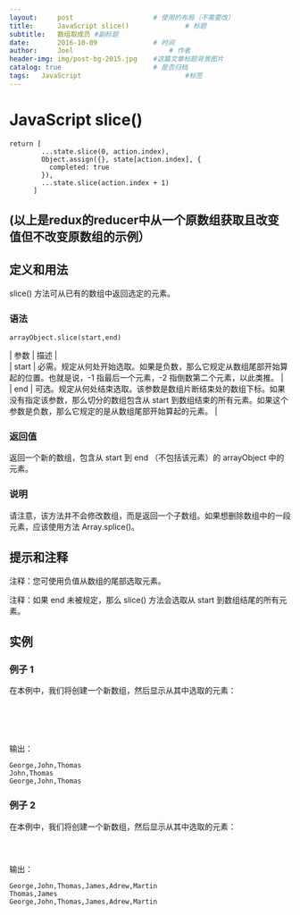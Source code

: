 ```yaml
---
layout:     post   				    # 使用的布局（不需要改）
title:      JavaScript slice() 				# 标题 
subtitle:   数组取成员 #副标题
date:       2016-10-09 				# 时间
author:     Joel 						# 作者
header-img: img/post-bg-2015.jpg 	#这篇文章标题背景图片
catalog: true 						# 是否归档
tags:	JavaScript							#标签
---
```

<h1><a id="JavaScript_slice_1"></a>JavaScript slice()</h1>
<pre><code class="language-js"><span class="hljs-keyword">return</span> [
        ...state.slice(<span class="hljs-number">0</span>, action.index),
        <span class="hljs-built_in">Object</span>.assign({}, state[action.index], {
          completed: <span class="hljs-literal">true</span>
        }),
        ...state.slice(action.index + <span class="hljs-number">1</span>)
      ]
</code></pre>
<h2><a id="reduxreducer_13"></a>(以上是redux的reducer中从一个原数组获取且改变值但不改变原数组的示例）</h2>
<h2><a id="_15"></a>定义和用法</h2>
<p>slice() 方法可从已有的数组中返回选定的元素。</p>
<h3><a id="_19"></a>语法</h3>
<pre><code>arrayObject.slice(start,end)
</code></pre>
<p>|  参数 |  描述 |<br>
| start |  必需。规定从何处开始选取。如果是负数，那么它规定从数组尾部开始算起的位置。也就是说，-1 指最后一个元素，-2 指倒数第二个元素，以此类推。 |<br>
| end |  可选。规定从何处结束选取。该参数是数组片断结束处的数组下标。如果没有指定该参数，那么切分的数组包含从 start 到数组结束的所有元素。如果这个参数是负数，那么它规定的是从数组尾部开始算起的元素。 |</p>
<h3><a id="_29"></a>返回值</h3>
<p>返回一个新的数组，包含从 start 到 end （不包括该元素）的 arrayObject 中的元素。</p>
<h3><a id="_33"></a>说明</h3>
<p>请注意，该方法并不会修改数组，而是返回一个子数组。如果想删除数组中的一段元素，应该使用方法 Array.splice()。</p>
<h2><a id="_37"></a>提示和注释</h2>
<p>注释：您可使用负值从数组的尾部选取元素。</p>
<p>注释：如果 end 未被规定，那么 slice() 方法会选取从 start 到数组结尾的所有元素。</p>
<h2><a id="_43"></a>实例</h2>
<h3><a id="_1_45"></a>例子 1</h3>
<p>在本例中，我们将创建一个新数组，然后显示从其中选取的元素：<br>
<pre><code>
<script type="text/javascript">

var arr = new Array(3)
arr[0] = "George"
arr[1] = "John"
arr[2] = "Thomas"

document.write(arr + "<br />")
document.write(arr.slice(1) + "<br />")
document.write(arr)

</script>

</code></pre>
<p>输出：</p>
<pre><code>George,John,Thomas
John,Thomas
George,John,Thomas
</code></pre>
<h3><a id="_2_75"></a>例子 2</h3>
<p>在本例中，我们将创建一个新数组，然后显示从其中选取的元素：<br>
<pre><code>
<script type="text/javascript">

var arr = new Array(6)
arr[0] = "George"
arr[1] = "John"
arr[2] = "Thomas"
arr[3] = "James"
arr[4] = "Adrew"
arr[5] = "Martin"

document.write(arr + "<br />")
document.write(arr.slice(2,4) + "<br />")
document.write(arr)

</script>
</code></pre>
<p>输出：</p>
<pre><code>George,John,Thomas,James,Adrew,Martin
Thomas,James
George,John,Thomas,James,Adrew,Martin
</code></pre>
